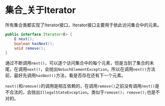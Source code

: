 # 集合\_关于Iterator

所有集合类都实现了Iterator接口，Iterator接口主要用于依此访问集合中的元素。

```java
public interface Iterator<E> {
    E next();
    boolean hasNext();
    void remove();
}
```

通过不断调用`next()`，可以逐个访问集合中的每个元素，但是当到了集合的末尾，在调用`next()`，会抛出`NoSuchElementException`。所以在调用`next()`方法前，最好先调用`hasNext()`方法，看是否存在还有下一个元素。

`next()`和`remove()`的调用是相互依赖的，在调用`remove()`之前没有调用`next()`是不合法的，会抛出`IllegalStateException`。类似于`remove(); remove();`也是不对的。

